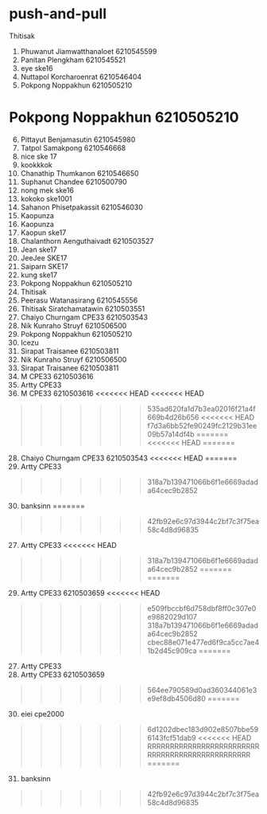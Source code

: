 # push-and-pull
Thitisak

1. Phuwanut Jiamwatthanaloet 6210545599
2. Panitan Plengkham 6210545521
3. eye ske16
4. Nuttapol Korcharoenrat 6210546404
5. Pokpong Noppakhun 6210505210
# Pokpong Noppakhun 6210505210
6. Pittayut Benjamasutin 6210545980
7. Tatpol Samakpong 6210546668
7. nice ske 17
8. kookkkok
9. Chanathip Thumkanon 6210546650
10. Suphanut Chandee 6210500790
11. nong mek ske16
12. kokoko ske1001
12. Sahanon Phisetpakassit 6210546030   
13. Kaopunza
13. Kaopunza 
13. Kaopun ske17
14. Chalanthorn Aenguthaivadt 6210503527
15. Jean ske17
16. JeeJee SKE17
17. Saiparn SKE17
18. kung ske17
19. Pokpong Noppakhun 6210505210
20. Thitisak
21. Peerasu Watanasirang 6210545556
22. Thitisak Siratchamatawin 6210503551
23. Chaiyo Churngam CPE33 6210503543
23. Nik Kunraho Struyf 6210506500
23. Pokpong Noppakhun 6210505210
24. Icezu
25. Sirapat Traisanee 6210503811
26. Nik Kunraho Struyf 6210506500
25. Sirapat Traisanee 6210503811
300. M CPE33 6210503616
27. Artty CPE33
123456789. M CPE33 6210503616
<<<<<<< HEAD
<<<<<<< HEAD
>>>>>>> 535ad620fa1d7b3ea02016f21a4f669b4d26b656
<<<<<<< HEAD
>>>>>>> f7d3a6bb52fe90249fc2129b31ee09b57a14df4b
=======
<<<<<<< HEAD
=======
28. Chaiyo Churngam CPE33 6210503543
<<<<<<< HEAD
=======
29. Artty CPE33
>>>>>>> 318a7b139471066b6f1e6669adada64cec9b2852
30. banksinn
=======
>>>>>>> 42fb92e6c97d3944c2bf7c3f75ea58c4d8d96835
27. Artty CPE33
<<<<<<< HEAD
>>>>>>> 318a7b139471066b6f1e6669adada64cec9b2852
=======
=======
29. Artty CPE33 6210503659
<<<<<<< HEAD
>>>>>>> e509fbccbf6d758dbf8ff0c307e0e9882029d107
>>>>>>> 318a7b139471066b6f1e6669adada64cec9b2852
>>>>>>> cbec88e071e477ed6f9ca5cc7ae41b2d45c909ca
=======

27. Artty CPE33
29. Artty CPE33 6210503659
>>>>>>> 564ee790589d0ad360344061e3e9ef8db4506d80
=======
30. eiei cpe2000
>>>>>>> 6d1202dbec183d902e8507bbe596143fcf51dab9
<<<<<<< HEAD
RRRRRRRRRRRRRRRRRRRRRRRRRRRRRRRRRRRRRRRRRRRRRRRR
=======
31. banksinn
>>>>>>> 42fb92e6c97d3944c2bf7c3f75ea58c4d8d96835
